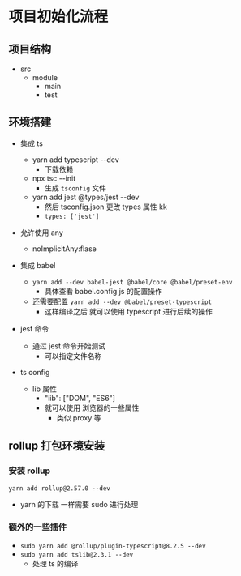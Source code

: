 # 项目初始化流程

## 项目结构

- src
  - module
    - main
    - test

## 环境搭建

- 集成 ts
  - yarn add typescript --dev
    - 下载依赖
  - npx tsc --init
    - 生成 `tsconfig` 文件
  - yarn add jest @types/jest --dev
    - 然后 tsconfig.json 更改 types 属性 kk
    - `types: ['jest']`
- 允许使用 any

  - noImplicitAny:flase

- 集成 babel

  - `yarn add --dev babel-jest @babel/core @babel/preset-env`
    - 具体查看 babel.config.js 的配置操作
  - 还需要配置 `yarn add --dev @babel/preset-typescript`
    - 这样编译之后 就可以使用 typescript 进行后续的操作

- jest 命令

  - 通过 jest 命令开始测试
    - 可以指定文件名称

- ts config
  - lib 属性
    - "lib": ["DOM", "ES6"]
    - 就可以使用 浏览器的一些属性
      - 类似 proxy 等

## rollup 打包环境安装

### 安装 rollup

```
yarn add rollup@2.57.0 --dev
```

- yarn 的下载 一样需要 sudo 进行处理

### 额外的一些插件

- `sudo yarn add @rollup/plugin-typescript@8.2.5 --dev`
- `sudo yarn add tslib@2.3.1 --dev`
  - 处理 ts 的编译
